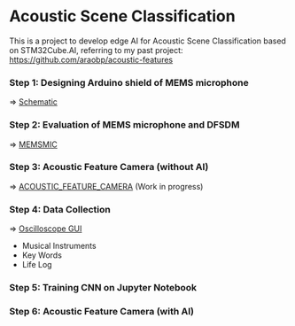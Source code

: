 # Acoustic Scene Classification

This is a project to develop edge AI for Acoustic Scene Classification based on STM32Cube.AI, referring to my past project: https://github.com/araobp/acoustic-features

### Step 1: Designing Arduino shield of MEMS microphone

=> [Schematic](STM32/kicad/AcousticFeatureCamera)

### Step 2: Evaluation of MEMS microphone and DFSDM

=> [MEMSMIC](STM32/MEMSMIC.md)

### Step 3: Acoustic Feature Camera (without AI)

=> [ACOUSTIC_FEATURE_CAMERA](STM32/ACOUSTIC_FEATURE_CAMERA.md) (Work in progress)

### Step 4: Data Collection

=> [Oscilloscope GUI](python/OscilloscopeGUI)

- Musical Instruments
- Key Words
- Life Log

### Step 5: Training CNN on Jupyter Notebook

### Step 6: Acoustic Feature Camera (with AI)
